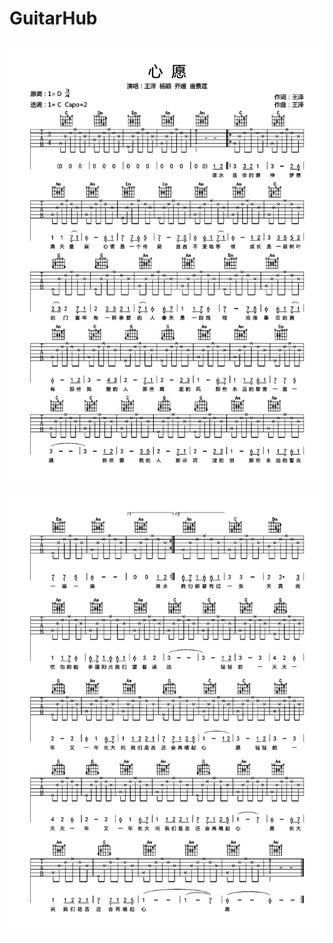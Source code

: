 # GuitarHub

![四个女生《心愿》吉他谱_C调原版编配_0](./四个女生《心愿》吉他谱_C调原版编配_0.jpg)
![四个女生《心愿》吉他谱_C调原版编配_1](./四个女生《心愿》吉他谱_C调原版编配_1.jpg)
